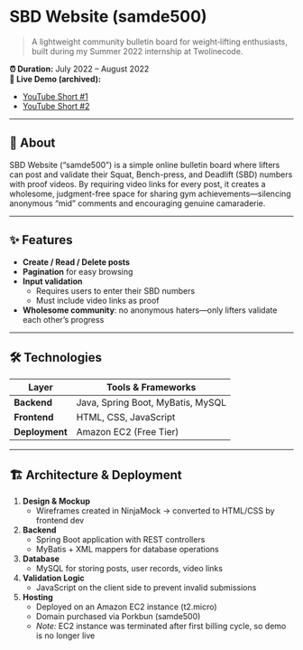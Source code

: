 # SBD Website (samde500)

> A lightweight community bulletin board for weight‐lifting enthusiasts, built during my Summer 2022 internship at Twolinecode.

**⏰ Duration:** July 2022 – August 2022  
**🔗 Live Demo (archived):**  
- [YouTube Short #1](https://www.youtube.com/shorts/ezUNKFt4c9U)  
- [YouTube Short #2](https://www.youtube.com/shorts/xLW9rmqSPJo)  

---

## 📝 About

SBD Website (“samde500”) is a simple online bulletin board where lifters can post and validate their Squat, Bench-press, and Deadlift (SBD) numbers with proof videos. By requiring video links for every post, it creates a wholesome, judgment-free space for sharing gym achievements—silencing anonymous “mid” comments and encouraging genuine camaraderie.

---

## ✨ Features

- **Create / Read / Delete posts**  
- **Pagination** for easy browsing  
- **Input validation**  
  - Requires users to enter their SBD numbers  
  - Must include video links as proof  
- **Wholesome community**: no anonymous haters—only lifters validate each other’s progress  

---

## 🛠️ Technologies

| Layer          | Tools & Frameworks                      |
| -------------- | ---------------------------------------- |
| **Backend**    | Java, Spring Boot, MyBatis, MySQL       |
| **Frontend**   | HTML, CSS, JavaScript                   |
| **Deployment** | Amazon EC2 (Free Tier)                  |

---

## 🏗️ Architecture & Deployment

1. **Design & Mockup**  
   - Wireframes created in NinjaMock → converted to HTML/CSS by frontend dev  
2. **Backend**  
   - Spring Boot application with REST controllers  
   - MyBatis + XML mappers for database operations  
3. **Database**  
   - MySQL for storing posts, user records, video links  
4. **Validation Logic**  
   - JavaScript on the client side to prevent invalid submissions  
5. **Hosting**  
   - Deployed on an Amazon EC2 instance (t2.micro)  
   - Domain purchased via Porkbun (samde500)  
   - *Note:* EC2 instance was terminated after first billing cycle, so demo is no longer live  
